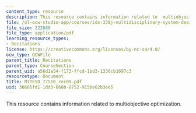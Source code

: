 ```yaml
---
content_type: resource
description: This resource contains information related to  multiobjective optimization.
file: /ol-ocw-studio-app/courses/ids-338j-multidisciplinary-system-design-optimization-spring-2010/36665fd11dd3660b8752915be62b3ee5_MITESD_77S10_rec09.pdf
file_size: 222680
file_type: application/pdf
learning_resource_types:
- Recitations
license: https://creativecommons.org/licenses/by-nc-sa/4.0/
ocw_type: OCWFile
parent_title: Recitations
parent_type: CourseSection
parent_uid: a56d1a54-f173-ffcd-1bd3-1336cb1697c3
resourcetype: Document
title: MITESD_77S10_rec09.pdf
uid: 36665fd1-1dd3-660b-8752-915be62b3ee5
---
```

This resource contains information related to  multiobjective optimization.